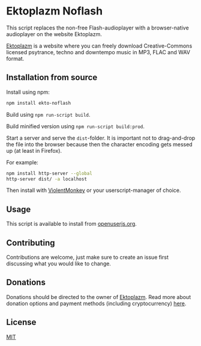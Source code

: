 # Ektoplazm Noflash

This script replaces the non-free Flash-audioplayer with a browser-native audioplayer on the website Ektoplazm.

[Ektoplazm](http://ektoplazm.com) is a website where you can freely download Creative-Commons licensed psytrance, techno and downtempo music in MP3, FLAC and WAV format.

## Installation from source

Install using npm:

```bash
npm install ekto-noflash
```

Build using `npm run-script build`.

Build minified version using `npm run-script build:prod`.

Start a server and serve the `dist`-folder. It is important not to drag-and-drop the file into the browser because then the character encoding gets messed up (at least in Firefox).

For example:

```bash
npm install http-server --global
http-server dist/ -a localhost
```

Then install with [ViolentMonkey](https://violentmonkey.github.io/) or your userscript-manager of choice.

## Usage

This script is available to install from [openuserjs.org](https://openuserjs.org/scripts/temrix/Ektoplazm_Noflash).

## Contributing

Contributions are welcome, just make sure to create an issue first discussing what you would like to change.

## Donations

Donations should be directed to the owner of [Ektoplazm](http://ektoplazm.com). Read more about donation options and payment methods (including cryptocurrency) [here](http://www.ektoplazm.com/donate).

## License

[MIT](https://choosealicense.com/licenses/mit/)
